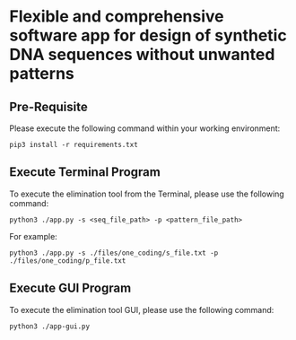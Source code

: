 # Flexible and comprehensive software app for design of synthetic DNA sequences without unwanted patterns

## Pre-Requisite

Please execute the following command within your working environment:

```
pip3 install -r requirements.txt
```

## Execute Terminal Program

To execute the elimination tool from the Terminal, please use the following command:

```
python3 ./app.py -s <seq_file_path> -p <pattern_file_path>
```

For example:

```
python3 ./app.py -s ./files/one_coding/s_file.txt -p ./files/one_coding/p_file.txt
```

## Execute GUI Program

To execute the elimination tool GUI, please use the following command:

```
python3 ./app-gui.py
```
